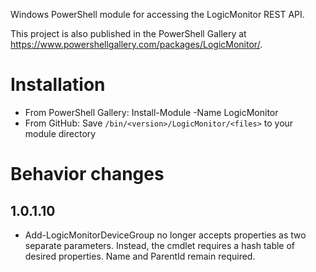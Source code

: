 Windows PowerShell module for accessing the LogicMonitor REST API.

This project is also published in the PowerShell Gallery at https://www.powershellgallery.com/packages/LogicMonitor/.

# Installation
* From PowerShell Gallery: Install-Module -Name LogicMonitor
* From GitHub: Save `/bin/<version>/LogicMonitor/<files>` to your module directory

# Behavior changes
## 1.0.1.10
* Add-LogicMonitorDeviceGroup no longer accepts properties as two separate parameters. Instead, the cmdlet requires a hash table of desired properties. Name and ParentId remain required.